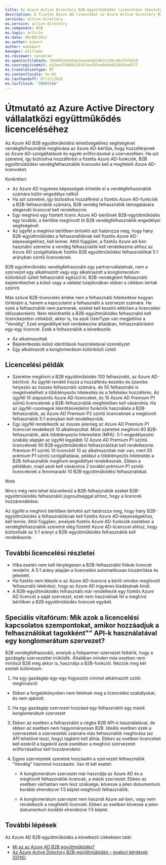 ```yaml
---
title: Az Azure Active Directory B2B-együttműködés licencelése útmutató |} A Microsoft Docs
description: A fizetős Azure AD-licenceket az Azure Active Directory B2B együttműködés nem igényel, de Ön is is első díjkötelessé B2B vendégfelhasználó
services: active-directory
ms.service: active-directory
ms.component: B2B
ms.topic: article
ms.date: 08/09/2017
ms.author: mimart
author: msmimart
manager: mtillman
ms.reviewer: sasubram
ms.openlocfilehash: 2050952eb924e1eee5e6d7d6312d9cd02f475d10
ms.sourcegitcommit: e32ea47d9d8158747eaf8fee6ebdd238d3ba01f7
ms.translationtype: MT
ms.contentlocale: hu-HU
ms.lasthandoff: 07/17/2018
ms.locfileid: "39093106"
---
```

# <a name="azure-active-directory-b2b-collaboration-licensing-guidance"></a>Útmutató az Azure Active Directory vállalatközi együttműködés licenceléséhez

Az Azure AD B2B együttműködési lehetőségekhez segítségével vendégfelhasználók meghívása az Azure AD-bérlője, hogy hozzáférjenek az Azure AD-szolgáltatások és egyéb erőforrásokat a szervezetben. Ha azt szeretné, így biztosítva hozzáférést a fizetős Azure AD-funkciók, B2B együttműködési vendégfelhasználók licencelni kell a megfelelő Azure AD-licenceket. 

Konkrétan:
* Az Azure AD ingyenes képességek érhetők el a vendégfelhasználók számára külön engedélye nélkül.
* Ha azt szeretné, így biztosítva hozzáférést a fizetős Azure AD-funkciók a B2B-felhasználók számára, B2B vendég felhasználók támogatására elegendő licenccel kell rendelkeznie.
* Egy meghívó egy fizetett licenc Azure AD-bérlőnek B2B-együttműködés egy további, a bérlőbe meghívott öt B2B vendégfelhasználók engedélyei segítségével.
* Az ügyfél a meghívó bérlőben birtokló azt határozza meg, hogy hány B2B-együttműködés a felhasználóknak kell fizetős Azure AD-képességekhez, kell lennie. Attól függően, a fizetős Azure ad-ben használni szeretne a vendég felhasználók kell rendelkeznie ahhoz az Azure AD szolgáltatások fizetős B2B együttműködési felhasználókat 5:1 arányban szintű licenceknek.

B2B együttműködés vendégfelhasználó egy partnervállalatnak, nem a szervezet egy alkalmazott vagy egy alkalmazott a konglomerátum különböző üzleti felhasználói egészül ki. B2B-vendégként felhasználó bejelentkezhet a külső vagy a vállalat tulajdonában ebben a cikkben leírtak szerint. 

Más szóval B2B-licencelés értéke nem a felhasználó hitelesítése hogyan történjen a, hanem a kapcsolatot a felhasználó a szervezet számára. Ha ezek a felhasználók nem partnerek, ezeket kell kezelni eltérően a licencelési időszakonként. Nem tekinthetők a B2B-együttműködés felhasználói kell licenckezelési célokból, akkor is, ha azok UserType van megjelölve a "Vendég". Ezek engedéllyel kell rendelkeznie általában, felhasználónként egy-egy licencet. Ezek a felhasználók a következők:
* Az alkalmazottak
* Bejelentkezés külső identitások használatával személyzet
* Egy alkalmazott a konglomerátum különböző üzleti


## <a name="licensing-examples"></a>Licencelési példák
- Szeretne meghívni a B2B együttműködés 100 felhasználó, az Azure AD-bérlővel. Az ügyfél rendeli hozzá a hozzáférés-kezelés és üzembe helyezés az összes felhasználó számára, de 50 felhasználó is megkövetelheti a többtényezős hitelesítés és a feltételes hozzáférés. Az ügyfél 10 alapszintű Azure AD-licenceket, és 10 Azure AD Premium P1 szintű licenceknek a B2B-felhasználók megfelelően kell vásárolnia. Ha az ügyfél-csomagok Identitásvédelmi funkciók használata a B2B-felhasználók, az Azure AD Premium P2 szintű licenceknek a meghívott felhasználók 5:1 arányban kell rendelkezniük.
- Egy ügyfél rendelkezik az összes jelenleg az Azure AD Premium P1 licenccel rendelkező 10 alkalmazottal. Most szeretné meghívni 60 B2B-felhasználók, akik többtényezős hitelesítést (MFA). 5:1-engedélyezési szabály alapján az ügyfél legalább 12 Azure AD Premium P1 szintű licenceknek 60 B2B együttműködési felhasználókat kell rendelkeznie. Prémium P1 szintű 10 licencből 10 az alkalmazottak már van, mert 50 prémium P1 szintű szolgáltatásai, például a többtényezős hitelesítés a B2B-felhasználók meghívni engedéllyel rendelkeznek. Ebben a példában, majd azok kell vásárolnia 2 további prémium P1 szintű licenceknek a fennmaradó 10 B2B együttműködési felhasználókat.

> [!NOTE]
> Nincs még nem lehet közvetlenül a B2B-felhasználók ezeket B2B-együttműködés felhasználói jogosultsággal ahhoz, hogy a licencek hozzárendelése.

Az ügyfél a meghívó bérlőben birtokló azt határozza meg, hogy hány B2B-együttműködés a felhasználóknak kell fizetős Azure AD-képességekhez, kell lennie. Attól függően, amelyek fizetős Azure AD-funkciók esetében a vendégfelhasználók szeretné elég fizetett Azure AD-licenccel ahhoz, hogy biztosítsák az 5:1 arányt a B2B-együttműködés felhasználók kell rendelkeznie. 

## <a name="additional-licensing-details"></a>További licencelési részletei
- Hiba esetén nem kell ténylegesen a B2B-felhasználói fiókok licencet rendelni. A 5:1 arány alapján a licencelési automatikusan kiszámítása és jelentett.
- Ha fizetős nem létezik-e az Azure AD-licencre a bérlő minden meghívott felhasználó lekérdezi, hogy az Azure AD ingyenes kiadásának kínál.
- A B2B-együttműködés felhasználó már rendelkezik egy fizetős Azure AD licencet a saját szervezet, ezek nem használnak fel a meghívó bérlőben a B2B együttműködés licencek egyikét.

## <a name="advanced-discussion-what-are-the-licensing-considerations-when-we-add-users-from-a-conglomerate-organization-as-members-using-your-apis"></a>Speciális vitafórum: Mik azok a licencelési kapcsolatos szempontokat, amikor hozzáadjuk a felhasználókat tagokként"" API-k használatával egy konglomerátum szervezet?
B2B vendégfelhasználó, amelyik a fiókpartner-szervezet felkérik, hogy a gazdagép szervezettel működik. Általában minden más esetben nem minősül B2B még akkor is, használja a B2B-funkciói. Nézzük meg két esetek különösen:

1. Ha egy gazdagép egy-egy fogyasztó címmel alkalmazott szóló meghívásról
  * Ebben a forgatókönyvben nem felelnek meg a licencelési szabályokat, és nem ajánlott.

2. Ha egy gazdagép szervezet hozzáad egy felhasználót egy másik konglomerátum szervezet
  1. Ebben az esetben a felhasználót a cégbe B2B API-k használatával, de ebben az esetben nem hagyományosan B2B. Ideális esetben ezek a szervezetek a szervezetek számára más felhasználók meghívása (az API lehetővé teszi, hogy) tagként kell állnia. Ebben az esetben licenceket kell ezekről a tagokról azok esetében a meghívó szervezetet erőforrásaihoz kell hozzárendelni.

  2. Egyes szervezetek szeretné hozzáadni a szervezeti felhasználók "Vendég" házirend-hozzáadni. Van itt két esetet:
      * A konglomerátum szervezet már használja az Azure AD és a meghívott felhasználók-licencek, a másik szervezet: Ebben az esetben várhatóan nem lesz szüksége, kövesse a jelen dokumentum korábbi elrendezve 1:5 képlet meghívott felhasználók. 

      * A konglomerátum szervezet nem használ Azure ad-ben, vagy nem rendelkezik a megfelelő licencek: Ebben az esetben kövesse a jelen dokumentum korábbi elrendezve 1:5 képlet.

## <a name="next-steps"></a>További lépések

Az Azure AD B2B együttműködés a következő cikkekben talál:

* [Mi az az Azure AD B2B együttműködés?](what-is-b2b.md)
* [Az Azure Active Directory B2B-együttműködés – gyakori kérdések (GYIK)](faq.md)
